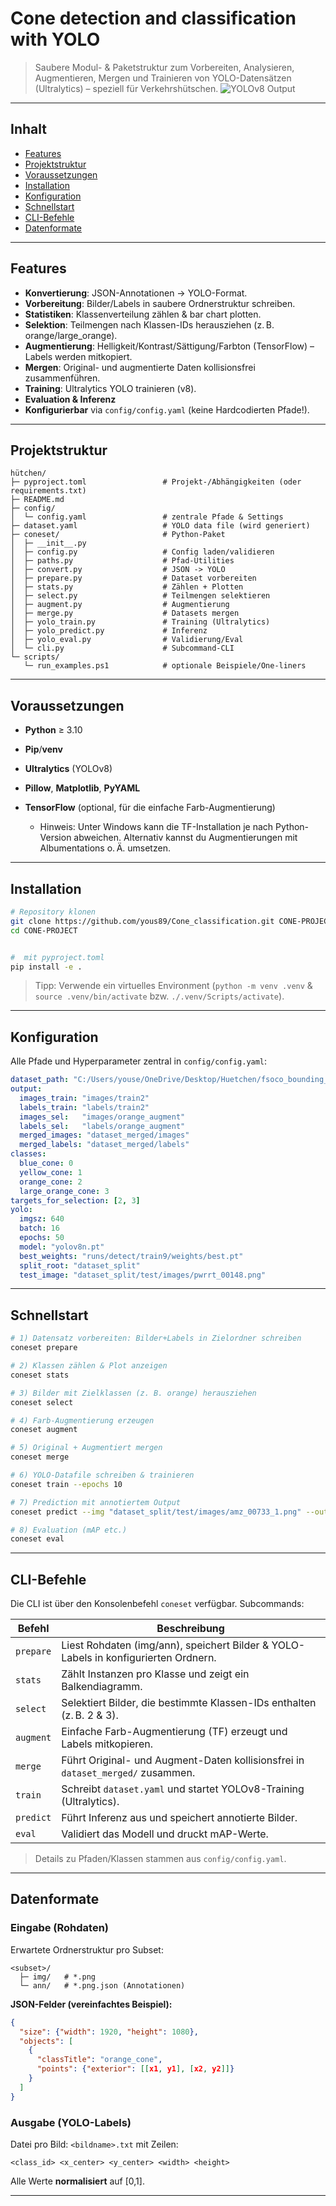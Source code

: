# Cone detection and classification with YOLO

> Saubere Modul- & Paketstruktur zum Vorbereiten, Analysieren, Augmentieren, Mergen und Trainieren von YOLO-Datensätzen (Ultralytics) – speziell für Verkehrshütschen.
> ![YOLOv8 Output](https://github.com/yous89/Cone_classification/blob/main/ff_00043.jpg)


---

## Inhalt

* [Features](#features)
* [Projektstruktur](#projektstruktur)
* [Voraussetzungen](#voraussetzungen)
* [Installation](#installation)
* [Konfiguration](#konfiguration)
* [Schnellstart](#schnellstart)
* [CLI-Befehle](#cli-befehle)
* [Datenformate](#datenformate)
---

## Features

* **Konvertierung**: JSON-Annotationen → YOLO-Format.
* **Vorbereitung**: Bilder/Labels in saubere Ordnerstruktur schreiben.
* **Statistiken**: Klassenverteilung zählen & bar chart plotten.
* **Selektion**: Teilmengen nach Klassen-IDs herausziehen (z. B. orange/large\_orange).
* **Augmentierung**: Helligkeit/Kontrast/Sättigung/Farbton (TensorFlow) – Labels werden mitkopiert.
* **Mergen**: Original- und augmentierte Daten kollisionsfrei zusammenführen.
* **Training**: Ultralytics YOLO trainieren (v8).
* **Evaluation & Inferenz**
* **Konfigurierbar** via `config/config.yaml` (keine Hardcodierten Pfade!).

---

## Projektstruktur

```
hütchen/
├─ pyproject.toml                 # Projekt-/Abhängigkeiten (oder requirements.txt)
├─ README.md
├─ config/
│  └─ config.yaml                 # zentrale Pfade & Settings
├─ dataset.yaml                   # YOLO data file (wird generiert)
├─ coneset/                       # Python-Paket
│  ├─ __init__.py
│  ├─ config.py                   # Config laden/validieren
│  ├─ paths.py                    # Pfad-Utilities
│  ├─ convert.py                  # JSON -> YOLO
│  ├─ prepare.py                  # Dataset vorbereiten
│  ├─ stats.py                    # Zählen + Plotten
│  ├─ select.py                   # Teilmengen selektieren
│  ├─ augment.py                  # Augmentierung
│  ├─ merge.py                    # Datasets mergen
│  ├─ yolo_train.py               # Training (Ultralytics)
│  ├─ yolo_predict.py             # Inferenz
│  ├─ yolo_eval.py                # Validierung/Eval
│  └─ cli.py                      # Subcommand-CLI
└─ scripts/
   └─ run_examples.ps1            # optionale Beispiele/One-liners
```

---

## Voraussetzungen

* **Python** ≥ 3.10
* **Pip**/**venv**
* **Ultralytics** (YOLOv8)
* **Pillow**, **Matplotlib**, **PyYAML**
* **TensorFlow** (optional, für die einfache Farb-Augmentierung)

  * Hinweis: Unter Windows kann die TF-Installation je nach Python-Version abweichen. Alternativ kannst du Augmentierungen mit Albumentations o. Ä. umsetzen.

---

## Installation

```bash
# Repository klonen
git clone https://github.com/yous89/Cone_classification.git CONE-PROJECT
cd CONE-PROJECT


#  mit pyproject.toml
pip install -e .

```

> Tipp: Verwende ein virtuelles Environment (`python -m venv .venv` & `source .venv/bin/activate` bzw. `./.venv/Scripts/activate`).

---

## Konfiguration

Alle Pfade und Hyperparameter zentral in `config/config.yaml`:

```yaml
dataset_path: "C:/Users/youse/OneDrive/Desktop/Huetchen/fsoco_bounding_boxes_train"
output:
  images_train: "images/train2"
  labels_train: "labels/train2"
  images_sel:   "images/orange_augment"
  labels_sel:   "labels/orange_augment"
  merged_images: "dataset_merged/images"
  merged_labels: "dataset_merged/labels"
classes:
  blue_cone: 0
  yellow_cone: 1
  orange_cone: 2
  large_orange_cone: 3
targets_for_selection: [2, 3]
yolo:
  imgsz: 640
  batch: 16
  epochs: 50
  model: "yolov8n.pt"
  best_weights: "runs/detect/train9/weights/best.pt"
  split_root: "dataset_split"
  test_image: "dataset_split/test/images/pwrrt_00148.png"
```
---

## Schnellstart

```bash
# 1) Datensatz vorbereiten: Bilder+Labels in Zielordner schreiben
coneset prepare

# 2) Klassen zählen & Plot anzeigen
coneset stats

# 3) Bilder mit Zielklassen (z. B. orange) herausziehen
coneset select

# 4) Farb-Augmentierung erzeugen
coneset augment

# 5) Original + Augmentiert mergen
coneset merge

# 6) YOLO-Datafile schreiben & trainieren
coneset train --epochs 10

# 7) Prediction mit annotiertem Output
coneset predict --img "dataset_split/test/images/amz_00733_1.png" --out runs/predict_cli

# 8) Evaluation (mAP etc.)
coneset eval
```

---

## CLI-Befehle

Die CLI ist über den Konsolenbefehl `coneset` verfügbar. Subcommands:

| Befehl    | Beschreibung                                                                        |
| --------- | ----------------------------------------------------------------------------------- |
| `prepare` | Liest Rohdaten (img/ann), speichert Bilder & YOLO-Labels in konfigurierten Ordnern. |
| `stats`   | Zählt Instanzen pro Klasse und zeigt ein Balkendiagramm.                            |
| `select`  | Selektiert Bilder, die bestimmte Klassen-IDs enthalten (z. B. 2 & 3).               |
| `augment` | Einfache Farb-Augmentierung (TF) erzeugt und Labels mitkopieren.                    |
| `merge`   | Führt Original- und Augment-Daten kollisionsfrei in `dataset_merged/` zusammen.     |
| `train`   | Schreibt `dataset.yaml` und startet YOLOv8-Training (Ultralytics).                  |
| `predict` | Führt Inferenz aus und speichert annotierte Bilder.                                 |
| `eval`    | Validiert das Modell und druckt mAP-Werte.                                          |

> Details zu Pfaden/Klassen stammen aus `config/config.yaml`.

---

## Datenformate

### Eingabe (Rohdaten)

Erwartete Ordnerstruktur pro Subset:

```
<subset>/
  ├─ img/   # *.png
  └─ ann/   # *.png.json (Annotationen)
```

**JSON-Felder (vereinfachtes Beispiel):**

```json
{
  "size": {"width": 1920, "height": 1080},
  "objects": [
    {
      "classTitle": "orange_cone",
      "points": {"exterior": [[x1, y1], [x2, y2]]}
    }
  ]
}
```

### Ausgabe (YOLO-Labels)

Datei pro Bild: `<bildname>.txt` mit Zeilen:

```
<class_id> <x_center> <y_center> <width> <height>
```

Alle Werte **normalisiert** auf \[0,1].

---
